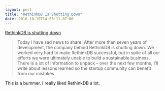 ```yaml
---
layout: post
title: "RethinkDB Is Shutting Down"
date: 2016-10-19T14:53:11-07:00
---
```


[RethinkDB is shutting down](https://rethinkdb.com/blog/rethinkdb-shutdown/)

> Today I have sad news to share. After more than seven years of development, the company behind RethinkDB is shutting down. We worked very hard to make RethinkDB successful, but in spite of all our efforts we were ultimately unable to build a sustainable business. There is a lot of information to unpack – over the next few months, I’ll write about lessons learned so the startup community can benefit from our mistakes.

This is a bummer. I really liked RethinkDB a lot.
